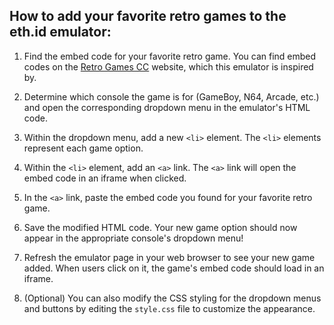 ## How to add your favorite retro games to the eth.id emulator:

1. Find the embed code for your favorite retro game. You can find embed codes on the [Retro Games CC](https://www.retrogames.cc/) website, which this emulator is inspired by.

2. Determine which console the game is for (GameBoy, N64, Arcade, etc.) and open the corresponding dropdown menu in the emulator's HTML code.

3. Within the dropdown menu, add a new `<li>` element. The `<li>` elements represent each game option.

4. Within the `<li>` element, add an `<a>` link. The `<a>` link will open the embed code in an iframe when clicked.

5. In the `<a>` link, paste the embed code you found for your favorite retro game.

6. Save the modified HTML code. Your new game option should now appear in the appropriate console's dropdown menu!

7. Refresh the emulator page in your web browser to see your new game added. When users click on it, the game's embed code should load in an iframe.

8. (Optional) You can also modify the CSS styling for the dropdown menus and buttons by editing the `style.css` file to customize the appearance.
